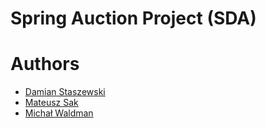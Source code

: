 # Spring Auction Project (SDA)

# Authors

* [Damian Staszewski](https://github.com/stachu540)
* [Mateusz Sak](https://github.com/mateS124)
* [Michał Waldman](https://github.com/Waldisurfer)